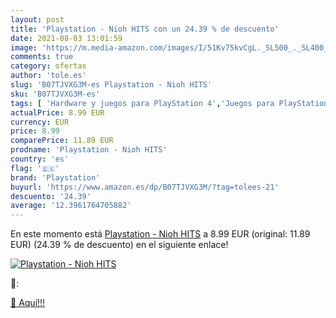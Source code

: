 ```yaml
---
layout: post
title: 'Playstation - Nioh HITS con un 24.39 % de descuento'
date: 2021-08-03 13:01:59
image: 'https://m.media-amazon.com/images/I/51Kv75kvCgL._SL500_._SL400_.jpg'
comments: true
category: ofertas
author: 'tole.es'
slug: 'B07TJVXG3M-es Playstation - Nioh HITS'
sku: 'B07TJVXG3M-es'
tags: [ 'Hardware y juegos para PlayStation 4','Juegos para PlayStation 4','Videojuegos','playstation', ]
actualPrice: 8.99 EUR
currency: EUR
price: 8.99
comparePrice: 11.89 EUR
prodname: 'Playstation - Nioh HITS'
country: 'es'
flag: '🇪🇸'
brand: 'Playstation'
buyurl: 'https://www.amazon.es/dp/B07TJVXG3M/?tag=tolees-21'
descuento: '24.39'
average: '12.3961764705882'
---
```


En este momento está [Playstation - Nioh HITS](https://www.amazon.es/dp/B07TJVXG3M/?tag=tolees-21) a 8.99 EUR (original: 11.89 EUR) (24.39 %  de descuento) en el siguiente enlace!

[![Playstation - Nioh HITS](https://m.media-amazon.com/images/I/51Kv75kvCgL._SL500_._SL400_.jpg)](https://www.amazon.es/dp/B07TJVXG3M/?tag=tolees-21)

🔎:


[🛒 Aquí!!!](https://www.amazon.es/dp/B07TJVXG3M/?tag=tolees-21)
